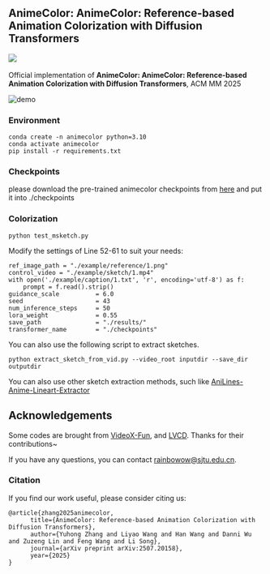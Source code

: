 ## AnimeColor: AnimeColor: Reference-based Animation Colorization with Diffusion Transformers


<a href='https://arxiv.org/abs/2507.20158'><img src='https://img.shields.io/badge/arXiv-2501.08295-b31b1b.svg'></a> &nbsp;

Official implementation of **AnimeColor: AnimeColor: Reference-based Animation Colorization with Diffusion Transformers**, ACM MM 2025 

<!-- <div align="center"> <img src='assets/demo.gif'></img></div> -->
![demo](assets/demo.gif)


### Environment
```
conda create -n animecolor python=3.10
conda activate animecolor
pip install -r requirements.txt
```
### Checkpoints
please download the pre-trained animecolor checkpoints from [here](https://huggingface.co/rainbowow/AnimeColor) and put it into ./checkpoints

### Colorization
```
python test_msketch.py
```
Modify the settings of Line 52-61 to suit your needs:
```
ref_image_path = "./example/reference/1.png"
control_video = "./example/sketch/1.mp4"
with open('./example/caption/1.txt', 'r', encoding='utf-8') as f:
    prompt = f.read().strip()
guidance_scale          = 6.0
seed                    = 43
num_inference_steps     = 50
lora_weight             = 0.55
save_path               = "./results/"
transformer_name        = "./checkpoints"
```

You can also use the following script to extract sketches.
```
python extract_sketch_from_vid.py --video_root inputdir --save_dir outputdir
```
You can also use other sketch extraction methods, such like [AniLines-Anime-Lineart-Extractor](https://github.com/zhenglinpan/AniLines-Anime-Lineart-Extractor) 


## Acknowledgements

Some codes are brought from [VideoX-Fun](https://github.com/aigc-apps/VideoX-Fun/), and [LVCD](https://github.com/luckyhzt/LVCD). Thanks for their contributions~

If you have any questions, you can contact rainbowow@sjtu.edu.cn.


### Citation
If you find our work useful, please consider citing us:
```
@article{zhang2025animecolor,
      title={AnimeColor: Reference-based Animation Colorization with Diffusion Transformers}, 
      author={Yuhong Zhang and Liyao Wang and Han Wang and Danni Wu and Zuzeng Lin and Feng Wang and Li Song},
      journal={arXiv preprint arXiv:2507.20158},
      year={2025}
}

```
